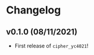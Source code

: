 # Changelog

<!--next-version-placeholder-->

## v0.1.0 (08/11/2021)

- First release of `cipher_yc4021`!